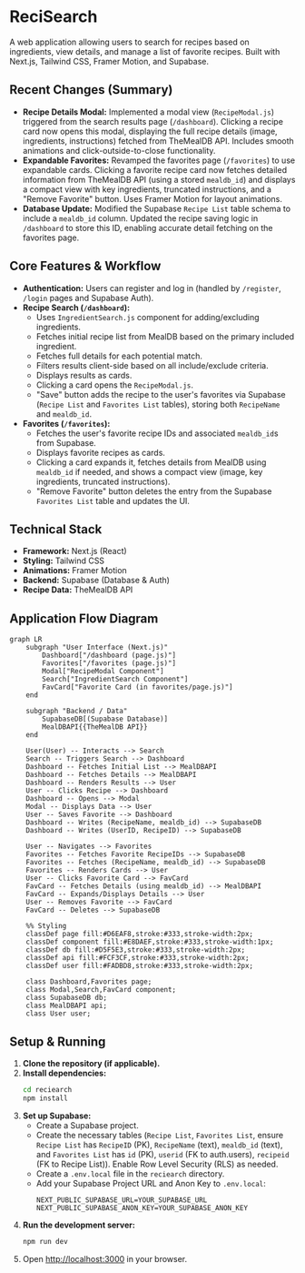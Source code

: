 # ReciSearch

A web application allowing users to search for recipes based on ingredients, view details, and manage a list of favorite recipes. Built with Next.js, Tailwind CSS, Framer Motion, and Supabase.

## Recent Changes (Summary)

*   **Recipe Details Modal:** Implemented a modal view (`RecipeModal.js`) triggered from the search results page (`/dashboard`). Clicking a recipe card now opens this modal, displaying the full recipe details (image, ingredients, instructions) fetched from TheMealDB API. Includes smooth animations and click-outside-to-close functionality.
*   **Expandable Favorites:** Revamped the favorites page (`/favorites`) to use expandable cards. Clicking a favorite recipe card now fetches detailed information from TheMealDB API (using a stored `mealdb_id`) and displays a compact view with key ingredients, truncated instructions, and a "Remove Favorite" button. Uses Framer Motion for layout animations.
*   **Database Update:** Modified the Supabase `Recipe List` table schema to include a `mealdb_id` column. Updated the recipe saving logic in `/dashboard` to store this ID, enabling accurate detail fetching on the favorites page.

## Core Features & Workflow

*   **Authentication:** Users can register and log in (handled by `/register`, `/login` pages and Supabase Auth).
*   **Recipe Search (`/dashboard`):**
    *   Uses `IngredientSearch.js` component for adding/excluding ingredients.
    *   Fetches initial recipe list from MealDB based on the primary included ingredient.
    *   Fetches full details for each potential match.
    *   Filters results client-side based on all include/exclude criteria.
    *   Displays results as cards.
    *   Clicking a card opens the `RecipeModal.js`.
    *   "Save" button adds the recipe to the user's favorites via Supabase (`Recipe List` and `Favorites List` tables), storing both `RecipeName` and `mealdb_id`.
*   **Favorites (`/favorites`):**
    *   Fetches the user's favorite recipe IDs and associated `mealdb_id`s from Supabase.
    *   Displays favorite recipes as cards.
    *   Clicking a card expands it, fetches details from MealDB using `mealdb_id` if needed, and shows a compact view (image, key ingredients, truncated instructions).
    *   "Remove Favorite" button deletes the entry from the Supabase `Favorites List` table and updates the UI.

## Technical Stack

*   **Framework:** Next.js (React)
*   **Styling:** Tailwind CSS
*   **Animations:** Framer Motion
*   **Backend:** Supabase (Database & Auth)
*   **Recipe Data:** TheMealDB API

## Application Flow Diagram

```mermaid
graph LR
    subgraph "User Interface (Next.js)"
        Dashboard["/dashboard (page.js)"]
        Favorites["/favorites (page.js)"]
        Modal["RecipeModal Component"]
        Search["IngredientSearch Component"]
        FavCard["Favorite Card (in favorites/page.js)"]
    end

    subgraph "Backend / Data"
        SupabaseDB[(Supabase Database)]
        MealDBAPI{{TheMealDB API}}
    end

    User(User) -- Interacts --> Search
    Search -- Triggers Search --> Dashboard
    Dashboard -- Fetches Initial List --> MealDBAPI
    Dashboard -- Fetches Details --> MealDBAPI
    Dashboard -- Renders Results --> User
    User -- Clicks Recipe --> Dashboard
    Dashboard -- Opens --> Modal
    Modal -- Displays Data --> User
    User -- Saves Favorite --> Dashboard
    Dashboard -- Writes (RecipeName, mealdb_id) --> SupabaseDB
    Dashboard -- Writes (UserID, RecipeID) --> SupabaseDB

    User -- Navigates --> Favorites
    Favorites -- Fetches Favorite RecipeIDs --> SupabaseDB
    Favorites -- Fetches (RecipeName, mealdb_id) --> SupabaseDB
    Favorites -- Renders Cards --> User
    User -- Clicks Favorite Card --> FavCard
    FavCard -- Fetches Details (using mealdb_id) --> MealDBAPI
    FavCard -- Expands/Displays Details --> User
    User -- Removes Favorite --> FavCard
    FavCard -- Deletes --> SupabaseDB

    %% Styling
    classDef page fill:#D6EAF8,stroke:#333,stroke-width:2px;
    classDef component fill:#E8DAEF,stroke:#333,stroke-width:1px;
    classDef db fill:#D5F5E3,stroke:#333,stroke-width:2px;
    classDef api fill:#FCF3CF,stroke:#333,stroke-width:2px;
    classDef user fill:#FADBD8,stroke:#333,stroke-width:2px;

    class Dashboard,Favorites page;
    class Modal,Search,FavCard component;
    class SupabaseDB db;
    class MealDBAPI api;
    class User user;
```

## Setup & Running

1.  **Clone the repository (if applicable).**
2.  **Install dependencies:**
    ```bash
    cd reciearch
    npm install
    ```
3.  **Set up Supabase:**
    *   Create a Supabase project.
    *   Create the necessary tables (`Recipe List`, `Favorites List`, ensure `Recipe List` has `RecipeID` (PK), `RecipeName` (text), `mealdb_id` (text), and `Favorites List` has `id` (PK), `userid` (FK to auth.users), `recipeid` (FK to Recipe List)). Enable Row Level Security (RLS) as needed.
    *   Create a `.env.local` file in the `reciearch` directory.
    *   Add your Supabase Project URL and Anon Key to `.env.local`:
        ```
        NEXT_PUBLIC_SUPABASE_URL=YOUR_SUPABASE_URL
        NEXT_PUBLIC_SUPABASE_ANON_KEY=YOUR_SUPABASE_ANON_KEY
        ```
4.  **Run the development server:**
    ```bash
    npm run dev
    ```
5.  Open [http://localhost:3000](http://localhost:3000) in your browser.
